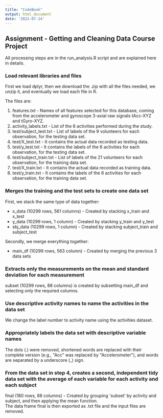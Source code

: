 ```yaml
---
title: "CodeBook"
output: html_document
date: '2022-07-14'
---
```


## Assignment - Getting and Cleaning Data Course Project
  
All processing steps are in the run_analysis.R script and are explained here in details.  
  
### Load relevant libraries and files
First we load dplyr, then we download the .zip with all the files needed, we unzip it, and eventually we load each file in R.  
  
The files are:  
1. features.txt - Names of all features selected for this database, coming from the accelerometer and gyroscope 3-axial raw signals tAcc-XYZ and tGyro-XYZ.  
2. activity_labels.txt - List of the 6 activities performed during the study.  
3. test/subject_test.txt - List of labels of the 9 volunteers for each observation, for the testing data set.  
4. test/X_test.txt - It contains the actual data recorded as testing data.  
5. test/y_test.txt - It contains the labels of the 6 activities for each observation, for the testing data set.  
6. test/subject_train.txt - List of labels of the 21 volunteers for each observation, for the training data set.  
7. test/X_train.txt - It contains the actual data recorded as training data.  
8. test/y_train.txt - It contains the labels of the 6 activities for each observation, for the training data set.  
  
### Merges the training and the test sets to create one data set
First, we stack the same type of data together:  
* x_data (10299 rows, 561 columns) - Created by stacking x_train and x_test  
* y_data (10299 rows, 1 column) - Created by stacking y_train and y_test  
* sbj_data (10299 rows, 1 column) - Created by stacking subject_train and subject_test  
  
Secondly, we merge everything together:  
* main_df (10299 rows, 563 column) - Created by merging the previous 3 data sets  
  
### Extracts only the measurements on the mean and standard deviation for each measurement
subset (10299 rows, 88 columns) is created by subsetting main_df and selecting only the required columns.  
  
### Use descriptive activity names to name the activities in the data set
We change the label number to activity name using the activities dataset.  

### Appropriately labels the data set with descriptive variable names
The dots (.) were removed, shortened words are replaced with their complete version (e.g., "Acc" was replaced by "Accelerometer"), and words are separated by a underscore (_) sign.  
  
### From the data set in step 4, creates a second, independent tidy data set with the average of each variable for each activity and each subject
final (180 rows, 88 columns) - Created by grouping 'subset' by activity and subject, and then applying the mean function.  
The data frame final is then exported as .txt file and the input files are removed.  

